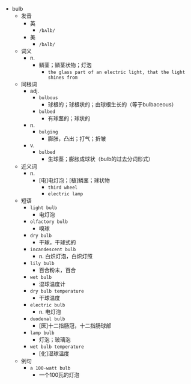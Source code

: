 - bulb
  - 发音
    - 英
      - `/bʌlb/`
    - 美
      - `/bʌlb/`
  - 词义
    - n.
      - 鳞茎；鳞茎状物；灯泡
        - `the glass part of an electric light, that the light shines from`
  - 同根词
    - adj.
      - `bulbous`
        - 球根的；球根状的；由球根生长的（等于bulbaceous）
      - `bulbed`
        - 有球茎的；球状的
    - n.
      - `bulging`
        - 膨胀，凸出；打气；折皱
    - v.
      - `bulbed`
        - 生球茎；膨胀成球状（bulb的过去分词形式）
  - 近义词
    - n.
      - [电]电灯泡；[植]鳞茎；球状物
        - `third wheel`
        - `electric lamp`
  - 短语
    - `light bulb`
      - 电灯泡 
    - `olfactory bulb`
      - 嗅球 
    - `dry bulb`
      - 干球，干球式的 
    - `incandescent bulb`
      - n. 白炽灯泡，白炽灯照 
    - `lily bulb`
      - 百合粉末，百合 
    - `wet bulb`
      - 湿球温度计 
    - `dry bulb temperature`
      - 干球温度 
    - `electric bulb`
      - n. 电灯泡 
    - `duodenal bulb`
      - [医]十二指肠冠，十二指肠球部 
    - `lamp bulb`
      - 灯泡；玻璃泡 
    - `wet bulb temperature`
      - [化]湿球温度 
  - 例句
    - `a 100-watt bulb`
      - 一个100瓦的灯泡

